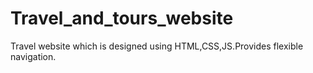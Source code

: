 # Travel_and_tours_website
Travel website which is designed using HTML,CSS,JS.Provides flexible navigation.
